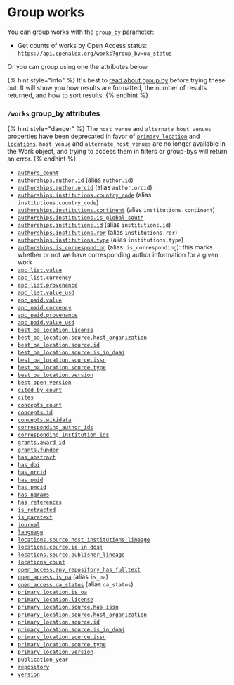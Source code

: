 # Group works

You can group works with the `group_by` parameter:

* Get counts of works by Open Access status:\
  [`https://api.openalex.org/works?group_by=oa_status`](https://api.openalex.org/works?group\_by=oa\_status)

Or you can group using one the attributes below.

{% hint style="info" %}
It's best to [read about group by](../../how-to-use-the-api/get-groups-of-entities.md) before trying these out. It will show you how results are formatted, the number of results returned, and how to sort results.
{% endhint %}

### `/works` group\_by attributes

{% hint style="danger" %}
The `host_venue` and `alternate_host_venues` properties have been deprecated in favor of [`primary_location`](work-object/#primary\_location) and [`locations`](work-object/#locations). `host_venue` and `alternate_host_venues` are no longer available in the Work object, and trying to access them in filters or group-bys will return an error.
{% endhint %}

* [`authors_count`](filter-works.md#authors\_count)
* [`authorships.author.id`](work-object/#author) (alias `author.id`)
* [`authorships.author.orcid`](work-object/#author) (alias `author.orcid`)
* [`authorships.institutions.country_code`](work-object/#institutions) (alias `institutions.country_code`)
* [`authorships.institutions.continent`](filter-works.md#authorships.institutions.continent-alias-institutions.continent) (alias `institutions.continent`)
* [`authorships.institutions.is_global_south`](filter-works.md#authorships.institutions.is\_global\_south-alias-institutions.is\_global\_south)
* [`authorships.institutions.id`](work-object/#institutions) (alias `institutions.id`)
* [`authorships.institutions.ror`](work-object/#institutions) (alias `institutions.ror`)
* [`authorships.institutions.type`](work-object/#institutions) (alias `institutions.type`)
* [`authorships.is_corresponding`](work-object/authorship-object.md#is\_corresponding) (alias: `is_corresponding`): this marks whether or not we have corresponding author information for a given work
* [`apc_list.value`](work-object/#apc\_list)
* [`apc_list.currency`](work-object/#apc\_list)
* [`apc_list.provenance`](work-object/#apc\_list)
* [`apc_list.value_usd`](work-object/#apc\_list)
* [`apc_paid.value`](work-object/#apc\_paid)
* [`apc_paid.currency`](work-object/#apc\_paid)
* [`apc_paid.provenance`](work-object/#apc\_paid)
* [`apc_paid.value_usd`](work-object/#apc\_paid)
* [`best_oa_location.license`](work-object/#best\_oa\_location)
* [`best_oa_location.source.host_organization`](work-object/#best\_oa\_location)
* [`best_oa_location.source.id`](work-object/#best\_oa\_location)
* [`best_oa_location.source.is_in_doaj`](work-object/#best\_oa\_location)
* [`best_oa_location.source.issn`](work-object/#best\_oa\_location)
* [`best_oa_location.source.type`](work-object/#best\_oa\_location)
* [`best_oa_location.version`](work-object/#best\_oa\_location)
* [`best_open_version`](filter-works.md#best\_open\_version)
* [`cited_by_count`](work-object/#cited\_by\_count)
* [`cites`](filter-works.md#cites)
* [`concepts_count`](filter-works.md#concepts\_count)
* [`concepts.id`](work-object/#concepts)
* [`concepts.wikidata`](work-object/#concepts)
* [`corresponding_author_ids`](work-object/#corresponding\_author\_ids)
* [`corresponding_institution_ids`](work-object/#corresponding\_institution\_ids)
* [`grants.award_id`](work-object/#grants)
* [`grants.funder`](work-object/#grants)
* [`has_abstract`](filter-works.md#has\_abstract)
* [`has_doi`](filter-works.md#has\_doi)
* [`has_orcid`](filter-works.md#has\_orcid)
* [`has_pmid`](filter-works.md#has\_pmid)
* [`has_pmcid`](filter-works.md#has\_pmcid)
* [`has_ngrams`](filter-works.md#has\_ngrams)
* [`has_references`](filter-works.md#has\_references)
* [`is_retracted`](work-object/#is\_retracted)
* [`is_paratext`](work-object/#is\_paratext)
* [`journal`](filter-works.md#journal)
* [`language`](work-object/#language)
* [`locations.source.host_institutions_lineage`](filter-works.md#locations.source.host\_institution\_lineage)
* [`locations.source.is_in_doaj`](work-object/#locations)
* [`locations.source.publisher_lineage`](filter-works.md#locations.source.publisher\_lineage)
* [`locations_count`](work-object/#locations\_count)
* [`open_access.any_repository_has_fulltext`](work-object/#open\_access)
* [`open_access.is_oa`](work-object/#is\_oa-1) (alias `is_oa`)
* [`open_access.oa_status`](work-object/#oa\_status) (alias `oa_status`)
* [`primary_location.is_oa`](work-object/#primary\_location)
* [`primary_location.license`](work-object/#primary\_location)
* [`primary_location.source.has_issn`](work-object/#primary\_location)
* [`primary_location.source.host_organization`](work-object/#primary\_location)
* [`primary_location.source.id`](work-object/#primary\_location)
* [`primary_location.source.is_in_doaj`](work-object/#primary\_location)
* [`primary_location.source.issn`](work-object/#primary\_location)
* [`primary_location.source.type`](work-object/#primary\_location)
* [`primary_location.version`](work-object/#primary\_location)
* [`publication_year`](work-object/#publication\_year)
* [`repository`](filter-works.md#repository)
* [`version`](work-object/#version)
